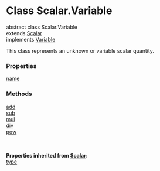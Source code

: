 Class Scalar.Variable
======

<declaration>

<span class="flag flag-abstract">abstract</span> class Scalar.Variable<br>
extends [Scalar](reference/v/0.2.1/quantities/Scalar)<br>
implements [Variable](reference/v/0.2.1/core/definitions/Variable)

</declaration>

This class represents an unknown or variable scalar quantity.

### Properties
<div class="grid-container">
<div class="grid-item"><a href="/#/reference/v/0.2.1/quantities/Scalar.Variable/name">name</a></div>
</div>

### Methods
<div class="grid-container">
<div class="grid-item"><a href="/#/reference/v/0.2.1/quantities/Scalar.Variable/add">add</a></div>
<div class="grid-item"><a href="/#/reference/v/0.2.1/quantities/Scalar.Variable/sub">sub</a></div>
<div class="grid-item"><a href="/#/reference/v/0.2.1/quantities/Scalar.Variable/mul">mul</a></div>
<div class="grid-item"><a href="/#/reference/v/0.2.1/quantities/Scalar.Variable/div">div</a></div>
<div class="grid-item"><a href="/#/reference/v/0.2.1/quantities/Scalar.Variable/pow">pow</a></div>
</div>
<br><br>

**Properties inherited from [Scalar](reference/v/0.2.1/quantities/Scalar):**<br>
[type](reference/v/0.2.1/quantities/Scalar.Variable/type)